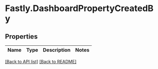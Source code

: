 # Fastly.DashboardPropertyCreatedBy

## Properties

Name | Type | Description | Notes
------------ | ------------- | ------------- | -------------


[[Back to API list]](../../README.md#endpoints) [[Back to README]](../../README.md)
